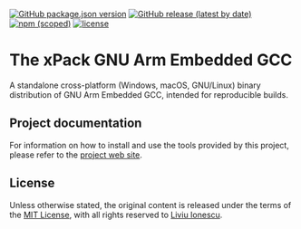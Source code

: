 [![GitHub package.json version](https://img.shields.io/github/package-json/v/xpack-dev-tools/arm-none-eabi-gcc-xpack)](https://github.com/xpack-dev-tools/arm-none-eabi-gcc-xpack/blob/xpack/package.json)
[![GitHub release (latest by date)](https://img.shields.io/github/v/release/xpack-dev-tools/arm-none-eabi-gcc-xpack)](https://github.com/xpack-dev-tools/arm-none-eabi-gcc-xpack/releases/)
[![npm (scoped)](https://img.shields.io/npm/v/@xpack-dev-tools/arm-none-eabi-gcc.svg?color=blue)](https://www.npmjs.com/package/@xpack-dev-tools/arm-none-eabi-gcc/)
[![license](https://img.shields.io/github/license/xpack-dev-tools/arm-none-eabi-gcc-xpack)](https://github.com/xpack-dev-tools/arm-none-eabi-gcc-xpack/blob/xpack/LICENSE)

# The xPack GNU Arm Embedded GCC

A standalone cross-platform (Windows, macOS, GNU/Linux)
binary distribution of GNU Arm Embedded GCC,
intended for reproducible builds.

## Project documentation

For information on how to install and use the tools provided by this project,
please refer to the
[project web site](https://xpack-dev-tools.github.io/arm-none-eabi-gcc-xpack/).

## License

Unless otherwise stated, the original content is released under the terms of the
[MIT License](https://opensource.org/licenses/mit/),
with all rights reserved to
[Liviu Ionescu](https://github.com/ilg-ul).
